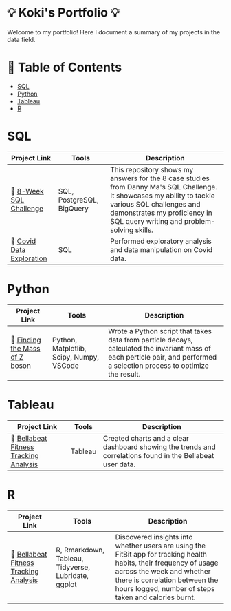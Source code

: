 # 💡 Koki's Portfolio 💡
Welcome to my portfolio! Here I document a summary of my projects in the data field.

# 💾 Table of Contents
- [SQL](https://github.com/kokinishida/Portfolio-Guide/blob/main/README.md#sql)
- [Python](https://github.com/kokinishida/Portfolio-Guide/blob/main/README.md#python)
- [Tableau](https://github.com/kokinishida/Portfolio-Guide/blob/main/README.md#tableau)
- [R](https://github.com/kokinishida/Portfolio-Guide/blob/main/README.md#r)


# SQL
| Project Link  | Tools         | Description |
| ------------- | ------------- | ----------- |
| 🍫 [8-Week SQL Challenge](https://github.com/kokinishida/8-Week-SQL-Challenge)  | SQL, PostgreSQL, BigQuery  | This repository shows my answers for the 8 case studies from Danny Ma's SQL Challenge. It showcases my ability to tackle various SQL challenges and demonstrates my proficiency in SQL query writing and problem-solving skills.|
| 🦠 [Covid Data Exploration](https://github.com/kokinishida/PortfolioProjects/blob/main/CovidDataExploration.sql) | SQL | Performed exploratory analysis and data manipulation on Covid data. |


# Python
| Project Link  | Tools         | Description |
| ------------- | ------------- | ----------- |
| 🦠 [Finding the Mass of Z boson](https://github.com/kokinishida/Particle-Physics) | Python, Matplotlib, Scipy, Numpy, VSCode  | Wrote a Python script that takes data from particle decays, calculated the invariant mass of each perticle pair, and performed a selection process to optimize the result.|

# Tableau
| Project Link  | Tools         | Description |
| ------------- | ------------- | ----------- |
| 🏃 [Bellabeat Fitness Tracking Analysis](https://github.com/kokinishida/Bellabeat-Capstone-Project/tree/main)  | Tableau | Created charts and a clear dashboard showing the trends and correlations found in the Bellabeat user data.|


# R

| Project Link  | Tools         | Description |
| ------------- | ------------- | ----------- |
| 🏃 [Bellabeat Fitness Tracking Analysis](https://github.com/kokinishida/Bellabeat-Capstone-Project/tree/main)  | R, Rmarkdown, Tableau, Tidyverse, Lubridate, ggplot| Discovered insights into whether users are using the FitBit app for tracking health habits, their frequency of usage across the week and whether there is correlation between the hours logged, number of steps taken and calories burnt.|

